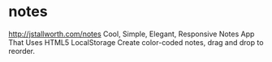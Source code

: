 # notes
http://jstallworth.com/notes
Cool, Simple, Elegant, Responsive Notes App That Uses HTML5 LocalStorage
Create color-coded notes, drag and drop to reorder.
